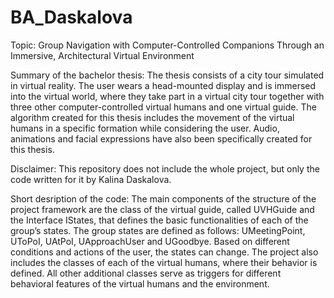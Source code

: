 # BA_Daskalova

Topic:
Group Navigation with Computer-Controlled Companions Through an Immersive, Architectural Virtual Environment


Summary of the bachelor thesis:
The thesis consists of a city tour simulated in virtual reality. The user wears a head-mounted display and is immersed into the virtual world, where they
take part in a virtual city tour together with three other computer-controlled virtual humans and one virtual guide. The algorithm created for this thesis 
includes the movement of the virtual humans in a specific formation while considering the user. Audio, animations and facial expressions have also been 
specifically created for this thesis.

Disclaimer: This repository does not include the whole project, but only the code written for it by Kalina Daskalova.


Short desription of the code:
The main components of the structure of the project framework are the class of the virtual guide, called UVHGuide and the Interface IStates, 
that defines the basic functionalities of each of the group’s states. The group states are defined as follows: UMeetingPoint, UToPoI, UAtPoI, 
UApproachUser and UGoodbye. Based on different conditions and actions of the user, the states can change. The project also includes the classes of each 
of the virtual humans, where their behavior is defined. All other additional classes serve as triggers for different behavioral features of the 
virtual humans and the environment. 
